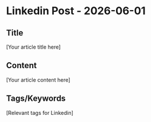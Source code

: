 # Linkedin Post - 2026-06-01

## Title
[Your article title here]

## Content
[Your article content here]

## Tags/Keywords
[Relevant tags for Linkedin]
